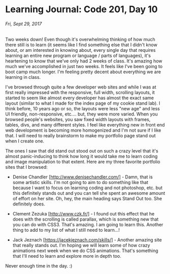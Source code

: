 # Learning Journal: Code 201, Day 10
###### Fri, Sept 29, 2017

Two weeks down! Even though it's overwhelming thinking of how much there still is to learn (it seems like I find something else that I didn't know about, or am interested in knowing about, every single day that requires learning an entire new program or language / parts of languages), it's heartening to know that we've only had 2 weeks of class. It's amazing how much we've accomplished in just two weeks. It feels like I've been going to boot camp much longer. I'm feeling pretty decent about everything we are learning in class. 

I've browsed through quite a few developer web sites and while I was at first really impressed with the responsive, full width, scrolling layouts, it started to seem like almost every developer has almost the exact same layout (similar to what I made for the index page of my cookie stand lab). I think before, 10 years ago or so, the layouts were less "new age" and less UI friendly, non-responsive, etc.... but, they were more varied. When you browsed people's websites, you saw fixed width layouts with frames, tables, divs, and many different styles. I feel like everything new in front end web development is becoming more homogenized and I'm not sure if I like that. I will need to really brainstorm to make my portfolio page stand out when I create one.

The ones I saw that did stand out stood out on such a crazy level that it's almost panic-inducing to think how long it would take me to learn coding and image manipulation to that extent. Here are my three favorite portfolio sites that I browsed:

* Denise Chandler [http://www.denisechandler.com/] - Damn, that is some artistic skills. I'm not going to aim to do something like that because I want to focus on learning coding and not photoshop, etc. but this definitely stands out and you can tell she spent an awesome amount of effort on her site. Oh, hey, the main heading says Stand Out too. She definitely does.

* Clement Zezuka [http://www.czk.fr/] - I found out this effect that he does with the scrolling is called parallax, which is something new that you can do with CSS3. That's amazing. I am going to learn this. Another thing to add to my list of what I still need to learn...!

* Jack Jeznach [https://jacekjeznach.com/skills/] - Another amazing site that really stands out. I'm hoping we will learn some of how crazy animations next week when we do CSS animations. That's something that I'll need to learn and explore more in depth too.

Never enough time in the day. :)
